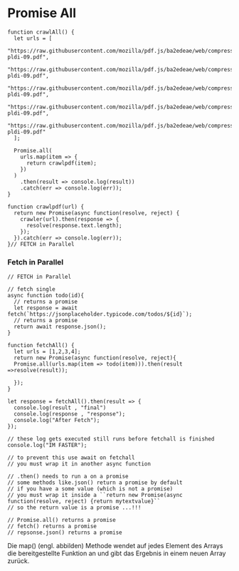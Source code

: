 # Promise All



    function crawlAll() {
      let urls = [
        "https://raw.githubusercontent.com/mozilla/pdf.js/ba2edeae/web/compressed.tracemonkey-pldi-09.pdf",
        "https://raw.githubusercontent.com/mozilla/pdf.js/ba2edeae/web/compressed.tracemonkey-pldi-09.pdf",
        "https://raw.githubusercontent.com/mozilla/pdf.js/ba2edeae/web/compressed.tracemonkey-pldi-09.pdf",
        "https://raw.githubusercontent.com/mozilla/pdf.js/ba2edeae/web/compressed.tracemonkey-pldi-09.pdf",
        "https://raw.githubusercontent.com/mozilla/pdf.js/ba2edeae/web/compressed.tracemonkey-pldi-09.pdf"
      ];
    
      Promise.all(
        urls.map(item => {
          return crawlpdf(item);
        })
      )
        .then(result => console.log(result))
        .catch(err => console.log(err));
    }
    
    function crawlpdf(url) {
      return new Promise(async function(resolve, reject) {
        crawler(url).then(response => {
          resolve(response.text.length);
        });
      }).catch(err => console.log(err));
    }// FETCH in Parallel



### Fetch in Parallel

    // FETCH in Parallel
    
    // fetch single
    async function todo(id){
      // returns a promise
      let response = await fetch(`https://jsonplaceholder.typicode.com/todos/${id}`);
      // returns a promise
      return await response.json();
    }
    
    function fetchAll() {
      let urls = [1,2,3,4];
      return new Promise(async function(resolve, reject){
      Promise.all(urls.map(item => todo(item))).then(result =>resolve(result));  
     
      });  
    }
    
    let response = fetchAll().then(result => {
      console.log(result , "final")
      console.log(response , "response");
      console.log("After Fetch");
    });
    
    // these log gets executed still runs before fetchall is finished
    console.log("IM FASTER");
    
    // to prevent this use await on fetchall 
    // you must wrap it in another async function
    
    // .then() needs to run a on a promise
    // some methods like.json() return a promise by default
    // if you have a some value (which is not a promise)
    // you must wrap it inside a ``return new Promise(async function(resolve, reject) {return mytextvalue}``
    // so the return value is a promise ...!!!
    
    // Promise.all() returns a promise
    // fetch() returns a promise
    // repsonse.json() returns a promise


Die map() (engl. abbilden) Methode wendet auf jedes Element des Arrays die bereitgestellte Funktion an und gibt das Ergebnis in einem neuen Array zurück.